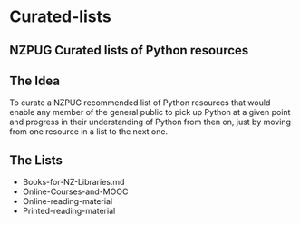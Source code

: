 # Curated-lists
## NZPUG Curated lists of Python resources 

## The Idea

To curate a NZPUG recommended list of Python resources that would enable any member of the general public to pick up Python at a given point and progress in their understanding of Python from then on, just by moving from one resource in a list to the next one.

## The Lists
-  Books-for-NZ-Libraries.md	
-  Online-Courses-and-MOOC
-  Online-reading-material
-  Printed-reading-material
  
